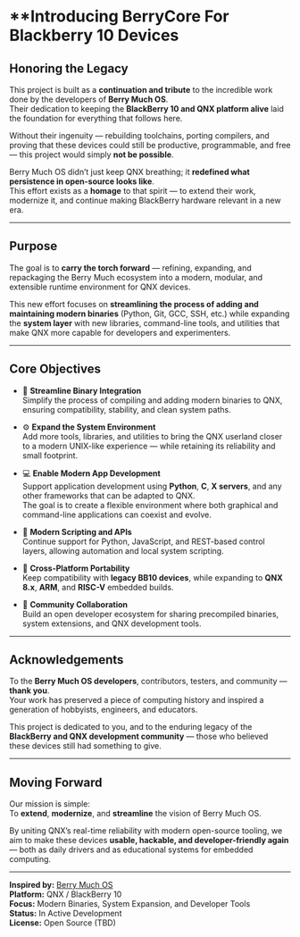 # **Introducing BerryCore For Blackberry 10 Devices
## **Honoring the Legacy**

This project is built as a **continuation and tribute** to the incredible work done by the developers of **Berry Much OS**.  
Their dedication to keeping the **BlackBerry 10 and QNX platform alive** laid the foundation for everything that follows here.  

Without their ingenuity — rebuilding toolchains, porting compilers, and proving that these devices could still be productive, programmable, and free — this project would simply **not be possible**.  

Berry Much OS didn’t just keep QNX breathing; it **redefined what persistence in open-source looks like**.  
This effort exists as a **homage** to that spirit — to extend their work, modernize it, and continue making BlackBerry hardware relevant in a new era.

---

## **Purpose**

The goal is to **carry the torch forward** — refining, expanding, and repackaging the Berry Much ecosystem into a modern, modular, and extensible runtime environment for QNX devices.  

This new effort focuses on **streamlining the process of adding and maintaining modern binaries** (Python, Git, GCC, SSH, etc.) while expanding the **system layer** with new libraries, command-line tools, and utilities that make QNX more capable for developers and experimenters.

---

## **Core Objectives**

- 🧱 **Streamline Binary Integration**  
  Simplify the process of compiling and adding modern binaries to QNX, ensuring compatibility, stability, and clean system paths.  

- ⚙️ **Expand the System Environment**  
  Add more tools, libraries, and utilities to bring the QNX userland closer to a modern UNIX-like experience — while retaining its reliability and small footprint.  

- 💻 **Enable Modern App Development**  
  Support application development using **Python**, **C**, **X servers**, and any other frameworks that can be adapted to QNX.  
  The goal is to create a flexible environment where both graphical and command-line applications can coexist and evolve.  

- 🐍 **Modern Scripting and APIs**  
  Continue support for Python, JavaScript, and REST-based control layers, allowing automation and local system scripting.  

- 🔄 **Cross-Platform Portability**  
  Keep compatibility with **legacy BB10 devices**, while expanding to **QNX 8.x**, **ARM**, and **RISC-V** embedded builds.  

- 🤝 **Community Collaboration**  
  Build an open developer ecosystem for sharing precompiled binaries, system extensions, and QNX development tools.

---

## **Acknowledgements**

To the **Berry Much OS developers**, contributors, testers, and community — **thank you**.  
Your work has preserved a piece of computing history and inspired a generation of hobbyists, engineers, and educators.  

This project is dedicated to you, and to the enduring legacy of the **BlackBerry and QNX development community** — those who believed these devices still had something to give.

---

## **Moving Forward**

Our mission is simple:  
To **extend**, **modernize**, and **streamline** the vision of Berry Much OS.  

By uniting QNX’s real-time reliability with modern open-source tooling, we aim to make these devices **usable, hackable, and developer-friendly again** — both as daily drivers and as educational systems for embedded computing.

---

**Inspired by:** [Berry Much OS](https://github.com/BerryFarm/BerryMuch)  
**Platform:** QNX / BlackBerry 10  
**Focus:** Modern Binaries, System Expansion, and Developer Tools  
**Status:** In Active Development  
**License:** Open Source (TBD)
